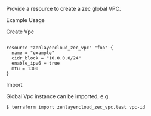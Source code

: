 Provide a resource to create a zec global VPC.

Example Usage

Create Vpc
```hcl

resource "zenlayercloud_zec_vpc" "foo" {
  name = "example"
  cidr_block = "10.0.0.0/24"
  enable_ipv6 = true
  mtu = 1300
}

```

Import

Global Vpc instance can be imported, e.g.

```
$ terraform import zenlayercloud_zec_vpc.test vpc-id
```
